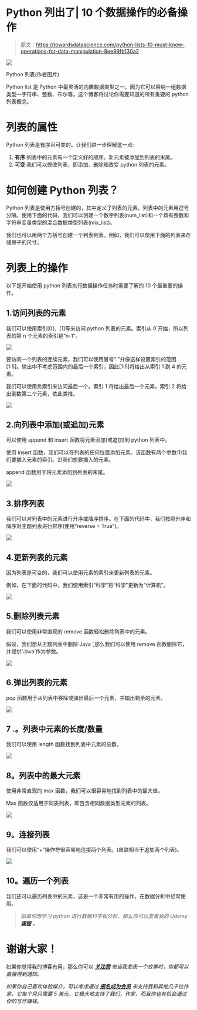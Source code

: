 # Python 列出了| 10 个数据操作的必备操作

> 原文：<https://towardsdatascience.com/python-lists-10-must-know-operations-for-data-manipulation-8ee99fb130a2>

![](img/169602954b48b7ce115df25e77140185.png)

Python 列表(作者图片)

Python list 是 Python 中最灵活的内置数据类型之一，因为它可以容纳一组数据类型—字符串、整数、布尔等。这个博客将讨论你需要知道的所有重要的 python 列表概念。

# 列表的属性

Python 列表是有序且可变的。让我们进一步理解这一点:

1.  **有序**:列表中的元素有一个定义好的顺序。新元素被添加到列表的末尾。
2.  **可变**:我们可以修改列表，即添加、删除和改变 python 列表的元素。

# 如何创建 Python 列表？

Python 列表是使用方括号创建的，其中定义了列表的元素。列表中的元素用逗号分隔。使用下面的代码，我们可以创建一个数字列表(num_list)和一个具有整数和字符串变量类型的混合数据类型列表(mix_list)。

我们也可以用两个方括号创建一个列表列表。例如，我们可以使用下面的列表来存储房子的尺寸。

# 列表上的操作

以下是开始使用 python 列表执行数据操作任务时需要了解的 10 个最重要的操作。

## 1.访问列表的元素

我们可以使用索引[0]、[1]等来访问 python 列表的元素。索引从 0 开始，所以列表的第 n 个元素的索引是“n-1”。

![](img/eb4fd3bc121f4b0d5251fc54bbb85ea7.png)

要访问一个列表的连续元素，我们可以使用冒号“:”并像这样设置索引的范围[1:5]。输出中不考虑范围内的最后一个索引，因此[1:5]将给出从索引 1 到 4 的元素。

我们可以使用负索引来访问最后一个。索引 1 将给出最后一个元素，索引 2 将给出倒数第二个元素，依此类推。

![](img/9ce902ce52ba6b07330a51666418cd82.png)

## 2.向列表中添加(或追加)元素

可以使用 append 和 insert 函数将元素添加(或追加)到 python 列表中。

使用 insert 函数，我们可以在列表的任何位置添加元素。该函数有两个参数:1)我们要插入元素的索引。2)我们想要插入的元素。

append 函数用于将元素添加到列表的末尾。

![](img/d8ef88c6735be9fec787bc4c44326862.png)

## 3.排序列表

我们可以对列表中的元素进行升序或降序排序。在下面的代码中，我们按照升序和降序对主题列表进行排序(使用“reverse = True”)。

![](img/6aba0710784dfec523d1db3cd29bfcba.png)

## 4.更新列表的元素

因为列表是可变的，我们可以使用元素的索引来更新列表的元素。

例如，在下面的代码中，我们使用索引“科学”将“科学”更新为“计算机”。

![](img/37bd660a70516abd9c22fc9b88a8db68.png)

## 5.删除列表元素

我们可以使用非常直观的 remove 函数轻松删除列表中的元素。

假设，我们想从主题列表中删除‘Java ’,那么我们可以使用 remove 函数删除它，并提供‘Java’作为参数。

![](img/59eecbf81e2e8350da8d09c4db005074.png)

## 6.弹出列表的元素

pop 函数用于从列表中移除或弹出最后一个元素，并输出剩余的元素。

![](img/4597f592cb11a8408cee4e0ea37fd49c.png)

## 7 .**。列表中元素的长度/数量**

我们可以使用 length 函数找到列表中元素的总数。

![](img/318b6a9fa14a26d9a16e960e6763e0b4.png)

## **8。列表中的最大元素**

使用非常直观的 max 函数，我们可以很容易地找到列表中的最大值。

Max 函数仅适用于同质列表，即包含相同数据类型元素的列表。

![](img/c18fdb79a2f5f281b25a0d17c87a4c82.png)

## **9。连接列表**

我们可以使用“+”操作符很容易地连接两个列表。(串联相当于追加两个列表)。

![](img/b7d40bc5d9cc4973f7cc18ea36a2bc51.png)

## 10。遍历一个列表

我们还可以遍历列表中的元素，这是一个非常有用的操作，在数据分析中经常使用。

> *如果你想学习 python 进行数据科学和分析，那么你可以查看我的 Udemy* [***课程***](https://www.udemy.com/course/python-course-for-data-analysis-numpy-pandas-matplotlib/?referralCode=C8C67D9CADF02A263E24) ***。***

# 谢谢大家！

如果你觉得我的博客有用，那么你可以 [***关注我***](https://anmol3015.medium.com/subscribe) *每当我发表一个故事时，你都可以直接得到通知。*

*如果你自己喜欢体验媒介，可以考虑通过* [***报名成为会员***](https://anmol3015.medium.com/membership) *来支持我和其他几千位作家。它每个月只需要 5 美元，它极大地支持了我们，作家，而且你也有机会通过你的写作赚钱。*
